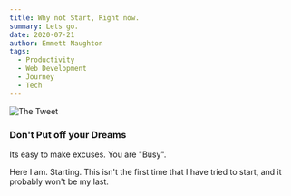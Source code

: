 ```yaml
---
title: Why not Start, Right now.
summary: Lets go.
date: 2020-07-21
author: Emmett Naughton
tags:
  - Productivity
  - Web Development
  - Journey
  - Tech
---
```


![The Tweet](/images/start/tweet.png)

### Don't Put off your Dreams

Its easy to make excuses. You are "Busy".

Here I am. Starting. This isn't the first time that I have tried to start, and it probably won't be my last.

